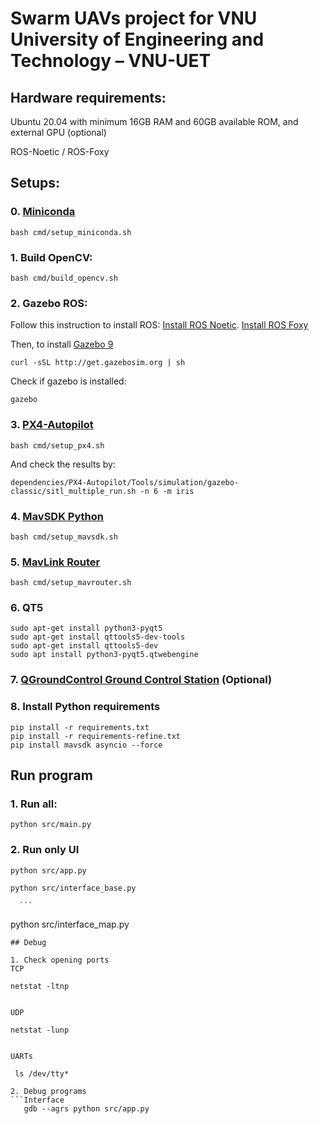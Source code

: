# Swarm UAVs project for VNU University of Engineering and Technology – VNU-UET

## Hardware requirements:

Ubuntu 20.04 with minimum 16GB RAM and 60GB available ROM, and external GPU (optional)

ROS-Noetic / ROS-Foxy

## Setups:

### 0. [Miniconda](https://docs.anaconda.com/free/miniconda/miniconda-install/)

```
bash cmd/setup_miniconda.sh
```

### 1. Build OpenCV:

```
bash cmd/build_opencv.sh
```

### 2. Gazebo ROS:

Follow this instruction to install ROS: [Install ROS Noetic](https://wiki.ros.org/noetic/Installation/Ubuntu). [Install ROS Foxy](https://docs.ros.org/en/foxy/Installation/Ubuntu-Install-Debians.html)</br>

Then, to install [Gazebo 9](https://classic.gazebosim.org/tutorials?cat=install&tut=install_ubuntu&ver=9.0)

```
curl -sSL http://get.gazebosim.org | sh
```

Check if gazebo is installed:

```
gazebo
```

### 3. [PX4-Autopilot](https://github.com/PX4/PX4-Autopilot.git)

```
bash cmd/setup_px4.sh
```

And check the results by:

```
dependencies/PX4-Autopilot/Tools/simulation/gazebo-classic/sitl_multiple_run.sh -n 6 -m iris
```

### 4. [MavSDK Python](https://github.com/mavlink/MAVSDK-Python.git)

```
bash cmd/setup_mavsdk.sh
```

### 5. [MavLink Router](https://github.com/intel/mavlink-router.git)

```
bash cmd/setup_mavrouter.sh
```

### 6. QT5

```
sudo apt-get install python3-pyqt5
sudo apt-get install qttools5-dev-tools
sudo apt-get install qttools5-dev
sudo apt install python3-pyqt5.qtwebengine
```

### 7. [QGroundControl Ground Control Station](https://github.com/mavlink/qgroundcontrol/releases) (Optional)

### 8. Install Python requirements

```
pip install -r requirements.txt
pip install -r requirements-refine.txt
pip install mavsdk asyncio --force
```

## Run program

### 1. Run all:

```
python src/main.py
```

### 2. Run only UI

```
python src/app.py
```

```
python src/interface_base.py
```

      ```

python src/interface_map.py

```
## Debug

1. Check opening ports
TCP

```

    netstat -ltnp

```

UDP

```

    netstat -lunp

```

UARTs

```

     ls /dev/tty*

````
2. Debug programs
```Interface
   gdb --agrs python src/app.py
````

